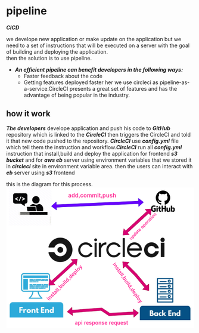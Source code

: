 # pipeline
***CICD***

we develope new application or make update on the application but we need to a set of instructions that will be executed on a server with the goal of building and deploying the application.  
then the solution is to use pipeline.
- ***An efficient pipeline can benefit developers in the following ways:*** 
  - Faster feedback about the code
  - Getting features deployed faster
her we use circleci as pipeline-as-a-service.CircleCI presents a great set of features and has the advantage of being popular in the industry.

## how it work
***The developers*** develope application and push his code to ***GitHub*** repository which is linked to the ***CircleCI*** then triggers the CircleCI and told it that new code pushed to the repository. ***CircleCI***
 use ***config.yml*** file which tell them the instruction and workflow.***CircleCI*** run all ***config.yml*** instruction that install,build and deploy the application for frontend ***s3 bucket*** and for ***aws eb*** server using environment variables that we stored it in ***circleci*** site in environment variable area. 
then the users can interact with ***eb*** server using ***s3*** frontend

this is the diagram for this process.
![CircleCI](./ci.png)
